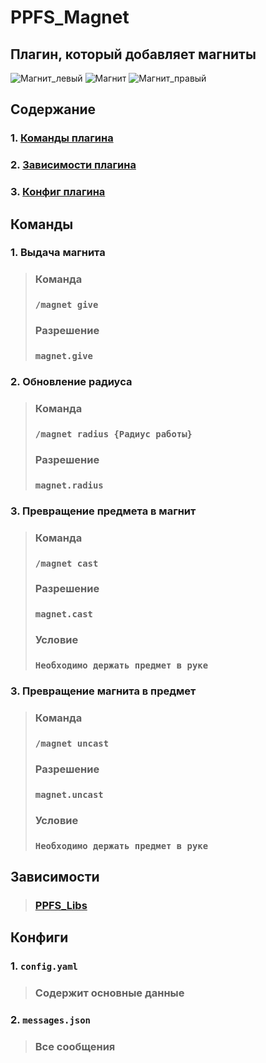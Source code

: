 # PPFS_Magnet
## Плагин, который добавляет магниты
![Магнит_левый](https://images.minecraft-heads.com/render3d/head/bf/bfe784be93c59798466740eda191f7b5.webp)
![Магнит](https://images.minecraft-heads.com/render2d/head/36/3633332f30a362e864de77160d4f37fb.webp)
![Магнит_правый](https://images.minecraft-heads.com/render3d/head-back/41/410fa049a2bae4a7122831e0bec124e7.webp)

## Содержание
### 1. [Команды плагина](#Команды)
### 2. [Зависимости плагина](#Зависимости)
### 3. [Конфиг плагина](#Конфиги)


## Команды
### 1. Выдача магнита
>### Команда
>### `/magnet give`
>### Разрешение
>### `magnet.give`
### 2. Обновление радиуса
>### Команда
>### `/magnet radius {Радиус работы}`
>### Разрешение
>### `magnet.radius`
### 3. Превращение предмета в магнит
>### Команда
>### `/magnet cast`
>### Разрешение
>### `magnet.cast`
> ### Условие
> ### `Необходимо держать предмет в руке`
### 3. Превращение магнита в предмет
>### Команда
>### `/magnet uncast`
>### Разрешение
>### `magnet.uncast`
> ### Условие
> ### `Необходимо держать предмет в руке`
## Зависимости
>### [PPFS_Libs](https://github.com/BotClity/PPFS_Libs/releases)
## Конфиги
### 1. `config.yaml`
> ### Содержит основные данные
### 2. `messages.json`
> ### Все сообщения
